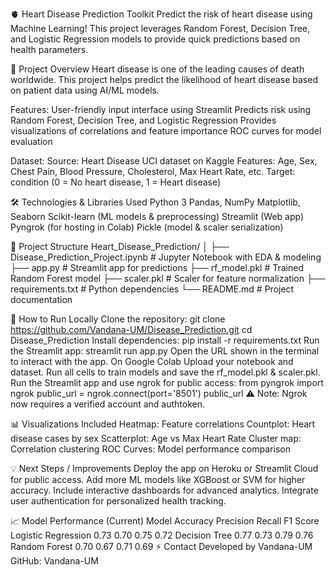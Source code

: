 🫀 Heart Disease Prediction Toolkit
       Predict the risk of heart disease using Machine Learning! This project leverages Random Forest, Decision Tree, and Logistic Regression models to provide quick predictions based on health parameters.

📖 Project Overview
    Heart disease is one of the leading causes of death worldwide. This project helps predict the likelihood of heart disease based on patient data using AI/ML models.

Features:
    User-friendly input interface using Streamlit
    Predicts risk using Random Forest, Decision Tree, and Logistic Regression
    Provides visualizations of correlations and feature importance
    ROC curves for model evaluation

Dataset:
    Source: Heart Disease UCI dataset on Kaggle
    Features: Age, Sex, Chest Pain, Blood Pressure, Cholesterol, Max Heart Rate, etc.
    Target: condition (0 = No heart disease, 1 = Heart disease)

🛠️ Technologies & Libraries Used
    Python 3
    Pandas, NumPy
    Matplotlib, Seaborn
    Scikit-learn (ML models & preprocessing)
    Streamlit (Web app)
    Pyngrok (for hosting in Colab)
    Pickle (model & scaler serialization)

📂 Project Structure
    Heart_Disease_Prediction/
    │
    ├── Disease_Prediction_Project.ipynb  # Jupyter Notebook with EDA & modeling
    ├── app.py                           # Streamlit app for predictions
    ├── rf_model.pkl                      # Trained Random Forest model
    ├── scaler.pkl                        # Scaler for feature normalization
    ├── requirements.txt                  # Python dependencies
    └── README.md                         # Project documentation

🚀 How to Run
    Locally
      Clone the repository:
        git clone https://github.com/Vandana-UM/Disease_Prediction.git
        cd Disease_Prediction
      Install dependencies:
        pip install -r requirements.txt
      Run the Streamlit app:
        streamlit run app.py
        Open the URL shown in the terminal to interact with the app.
        On Google Colab
        Upload your notebook and dataset.
        Run all cells to train models and save the rf_model.pkl & scaler.pkl.
      Run the Streamlit app and use ngrok for public access:
          from pyngrok import ngrok
          public_url = ngrok.connect(port='8501')
          public_url
⚠️ Note: Ngrok now requires a verified account and authtoken.

📊 Visualizations Included
      Heatmap: Feature correlations
      Countplot: Heart disease cases by sex
      Scatterplot: Age vs Max Heart Rate
      Cluster map: Correlation clustering
      ROC Curves: Model performance comparison

💡 Next Steps / Improvements
      Deploy the app on Heroku or Streamlit Cloud for public access.
      Add more ML models like XGBoost or SVM for higher accuracy.
      Include interactive dashboards for advanced analytics.
      Integrate user authentication for personalized health tracking.

📈 Model Performance (Current)
      Model	Accuracy	Precision	Recall	F1 Score
      Logistic Regression	0.73	0.70	0.75	0.72
      Decision Tree	0.77	0.73	0.79	0.76
      Random Forest	0.70	0.67	0.71	0.69
⚡ Contact
Developed by Vandana-UM
GitHub: Vandana-UM
